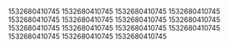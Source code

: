 1532680410745
1532680410745
1532680410745
1532680410745
1532680410745
1532680410745
1532680410745
1532680410745
1532680410745
1532680410745
1532680410745
1532680410745
1532680410745
1532680410745
1532680410745